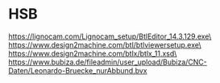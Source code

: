 # HSB

https://lignocam.com/Lignocam_setup/BtlEditor_14.3.129.exe\
https://www.design2machine.com/btl/btlviewersetup.exe\
https://www.design2machine.com/btlx/btlx_11.xsd\
https://www.bubiza.de/fileadmin/user_upload/Bubiza/CNC-Daten/Leonardo-Bruecke_nurAbbund.bvx
